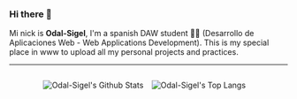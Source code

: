 ### Hi there 👋

Mi nick is **Odal-Sigel**, I'm a spanish DAW student 👨‍💻 (Desarrollo de Aplicaciones Web - Web Applications Development). This is my special place in www to upload all my personal projects and practices.

<hr>

<div style="display: flex; justify-content: center; align-items: center; gap: 15px;">
    <div>

![Odal-Sigel's Github Stats](https://github-readme-stats.vercel.app/api?username=Odal-Sigel&show_icons=truese&theme=onedark&hide_border=true&border_radius=25)
    </div>
    <div>
![Odal-Sigel's Top Langs](https://github-readme-stats.vercel.app/api/top-langs/?username=Odal-Sigel&show_icons=true&theme=onedark&hide_border=true&border_radius=25)
    </div>
</div>
